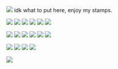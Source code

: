 ![](https://cdn.discordapp.com/attachments/1012789720612360235/1257941192650260551/jjba__kujo_jotaro_circles_border_by_whitenoize_dbueywn-fullview.png?ex=66863c87&is=6684eb07&hm=7abe33fd9d0468f16758aed5573d33db620ea91faeb41d9d6427afd1f321727e&)
idk what to put here, enjoy my stamps.

![](https://cdn.discordapp.com/attachments/1012789720612360235/1257889984329814038/anti_usuk___stamp_by_anti_giripan_da4a1i1-fullview.png?ex=66860cd6&is=6684bb56&hm=97a0c70ffe22b047d6c41fb143166b8fe764c5d8a53824d5e53fec14e2833724&) ![](https://cdn.discordapp.com/attachments/1012789720612360235/1257948633769443409/aph__anti_usuk_by_chokorettomilku_d750fg5-fullview.png?ex=66864375&is=6684f1f5&hm=1e9d165fa5eaa0702dff3cedbeda4aefa7f43a6a9d08ac792ce2aebc8abbe3bf&)  ![](https://cdn.discordapp.com/attachments/1012789720612360235/1257926307518611526/d7hn94k-47bdbfa5-a431-4eb5-99a5-adb59d45b3cf.gif?ex=66862eaa&is=6684dd2a&hm=44f3c665f4921a5517df3eeac6b879f53812ba39376fe54c0a6fadbaae75f351&) ![](https://cdn.discordapp.com/attachments/1012789720612360235/1257926564922789978/d81qr7v-684a483e-f6e6-4ad4-a15b-1f47ecf0fef9.png?ex=66862ee8&is=6684dd68&hm=705b753c1baa7dc327493b3af7b402280ab61a6461acf313fdcf8f756e36f53e&) ![](https://cdn.discordapp.com/attachments/1012789720612360235/1257948646582784091/d7hex69-c1316c38-6f2f-40b7-a810-c541f91b3bea.gif?ex=66864378&is=6684f1f8&hm=f63835b233969300cb8323f6d51aff6beb89720de4a60c14b28b5e7fe8910f41&) ![](https://cdn.discordapp.com/attachments/1012789720612360235/1257948939970281502/d81ra67-eeefb9ab-c691-486b-9af5-e18e441e10b7.png?ex=668643be&is=6684f23e&hm=5902cec012f4d9e86d2f4bcccfb1ea45fa076ffaa47cd8316d1d0da25afbfa8e&)

![](https://cdn.discordapp.com/attachments/1077388167872786442/1257944082328850432/jjba__mountain_tim_stamp_by_whitenoize_dbsrnae-fullview.jpg?ex=66863f38&is=6684edb8&hm=295da8243f474fdc9bafe29b3e949ba1c19c2d186939658efe14e38135fe33bd&) ![](https://cdn.discordapp.com/attachments/1012789720612360235/1257929034973712458/dahp67f-906c247d-46af-4a5a-b49c-05f159e134fc.gif?ex=66863135&is=6684dfb5&hm=a07edb0380fe97214f2904dd0f97fe458efdb61529f2cd1f37305dd6802476ac&) ![](https://cdn.discordapp.com/attachments/1012789720612360235/1257941659270774884/jjba__tusk_stamp_by_whitenoize_dbu459g-fullview.jpg?ex=66863cf6&is=6684eb76&hm=1767846e5982b70978b16feced3b45643a117ba9163475568294e99eacafccf1&) ![](https://cdn.discordapp.com/attachments/1012789720612360235/1257934634138730566/daedvwr-12a67ee0-1471-40bf-b8ef-7fdc0eb38799.png?ex=6686366c&is=6684e4ec&hm=79f39e780179fde00119dc575987eae6c16c6b7fb13e202d9d45ff9921ad1d0a&) ![](https://cdn.discordapp.com/attachments/1012789720612360235/1257940899799892061/jjba____clamp__kujo_jouta_stamp_by_whitenoize_dc1wncm-fullview.jpg?ex=66863c41&is=6684eac1&hm=ad4abfe81c254a7afdaca71b49f7cd83e2e04e0ab5d822e06d957db258849b7f&) ![](https://cdn.discordapp.com/attachments/1012789720612360235/1257947553295630356/ddclwj8-ebf1bb0c-486f-46ef-8ead-ee28e042ca98.gif?ex=66864274&is=6684f0f4&hm=d5a229a68de8e361db2dc96c1a19c29fa10cd346c8104e9ebef64f0192e6525f&)

![](https://cdn.discordapp.com/attachments/1012789720612360235/1257929705412231178/d1ifsis-df623859-4888-4971-bbc3-524035323992.png?ex=668631d4&is=6684e054&hm=1de4dd6bc9ee9bb684ebd2589e753e2c53cc76b8b9f85e8b8bc77e606ef42242&) ![](https://cdn.discordapp.com/attachments/1012789720612360235/1257939305977090098/tumblr_1c98443b9adc3fb02abc6655411f0fc0_3f24632f_100.png?ex=66863ac5&is=6684e945&hm=020a139b0eff11dee3c540485eeec9d193456a636a446c2e60e33d8ff6fc26f1&) ![](https://cdn.discordapp.com/attachments/1012789720612360235/1257931936870170635/dbga1pm-b9b26a83-5c3b-4594-a180-f12935639382.png?ex=668633e8&is=6684e268&hm=233de5dc5c7a2dc089caf6f7220ecfc1fc30ff6c4d0001f76c3560dde350202d&) ![](https://cdn.discordapp.com/attachments/1012789720612360235/1257931937176223794/delav04-e965b738-8cd6-4e92-bf33-5823a837072e.png?ex=668633e9&is=6684e269&hm=37ce771950256b00f128601a352f308b4bd7caedf43dc930b4655e43b9919fd9&)

![](https://cdn.discordapp.com/attachments/1012789720612360235/1258092503727345684/tumblr_5bbcdc7b712f32858a1e3b3546adb3c7_df2883ce_100.png?ex=6686c973&is=668577f3&hm=917d5fe69a0c885d702dce6a517ca5e0611a6efd2481e6ed8819809501fb3522&)
